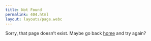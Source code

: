 ```yaml
---
title: Not Found
permalink: 404.html
layout: layouts/page.webc
---
```


Sorry, that page doesn’t exist. Maybe go back <a href="/">home</a> and try again?
